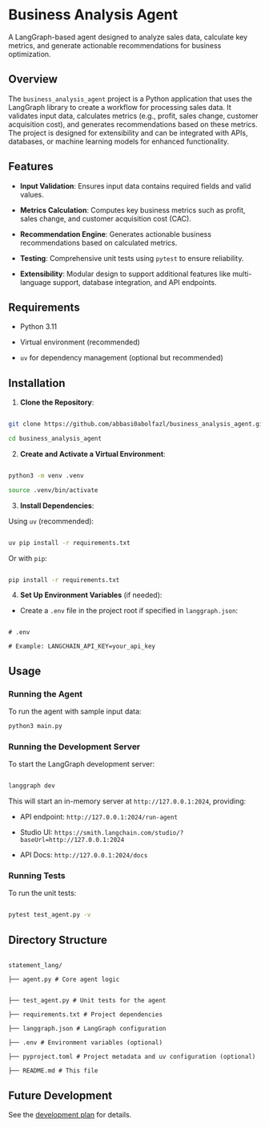 # Business Analysis Agent

  

A LangGraph-based agent designed to analyze sales data, calculate key metrics, and generate actionable recommendations for business optimization.


## Overview

The `business_analysis_agent` project is a Python application that uses the LangGraph library to create a workflow for processing sales data. It validates input data, calculates metrics (e.g., profit, sales change, customer acquisition cost), and generates recommendations based on these metrics. The project is designed for extensibility and can be integrated with APIs, databases, or machine learning models for enhanced functionality.

  

## Features

- **Input Validation**: Ensures input data contains required fields and valid values.

- **Metrics Calculation**: Computes key business metrics such as profit, sales change, and customer acquisition cost (CAC).

- **Recommendation Engine**: Generates actionable business recommendations based on calculated metrics.

- **Testing**: Comprehensive unit tests using `pytest` to ensure reliability.

- **Extensibility**: Modular design to support additional features like multi-language support, database integration, and API endpoints.

  

## Requirements

- Python 3.11

- Virtual environment (recommended)

- `uv` for dependency management (optional but recommended)

## Installation

1. **Clone the Repository**:

```bash

git clone https://github.com/abbasi0abolfazl/business_analysis_agent.git

cd business_analysis_agent

```

  

2. **Create and Activate a Virtual Environment**:

```bash

python3 -m venv .venv

source .venv/bin/activate

```

  

3. **Install Dependencies**:

Using `uv` (recommended):

```bash

uv pip install -r requirements.txt

```

Or with `pip`:

```bash

pip install -r requirements.txt

```

  

4. **Set Up Environment Variables** (if needed):

- Create a `.env` file in the project root if specified in `langgraph.json`:

```plaintext

# .env

# Example: LANGCHAIN_API_KEY=your_api_key

```

  

## Usage

### Running the Agent

To run the agent with sample input data:

```bash
python3 main.py
```

  

### Running the Development Server

To start the LangGraph development server:

```bash

langgraph dev

```

This will start an in-memory server at `http://127.0.0.1:2024`, providing:

- API endpoint: `http://127.0.0.1:2024/run-agent`

- Studio UI: `https://smith.langchain.com/studio/?baseUrl=http://127.0.0.1:2024`

- API Docs: `http://127.0.0.1:2024/docs`

### Running Tests

To run the unit tests:

```bash

pytest test_agent.py -v

```

  

## Directory Structure

```

statement_lang/

├── agent.py # Core agent logic 


├── test_agent.py # Unit tests for the agent

├── requirements.txt # Project dependencies

├── langgraph.json # LangGraph configuration

├── .env # Environment variables (optional)

├── pyproject.toml # Project metadata and uv configuration (optional)

├── README.md # This file

```

  

## Future Development

See the [development plan](development_plan.md) for details.



